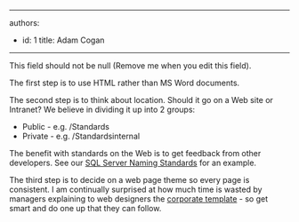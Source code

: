 

---
authors:
  - id: 1
    title: Adam Cogan
---




<span class='intro'> This field should not be null (Remove me when you edit this field). </span>


  <p>The first step is to use HTML rather than MS Word documents. </p>
<p>The second step is to think about location. Should it go on a Web site or Intranet? We believe in dividing it up into 2 groups&#58; </p>
<ul>
    <li>Public - e.g. /Standards</li>
    <li>Private - e.g. /Standardsinternal</li>
</ul>
The benefit with standards on the Web is to get feedback from other developers. See our <a href="http&#58;//www.ssw.com.au/ssw/Standards/DeveloperSQLServer/SQLServerStandard_1_ObjectNaming.aspx">SQL Server Naming Standards</a> for an example.
<p>The third step is to decide on a web page theme so every page is consistent. I am continually surprised at how much time is wasted by managers explaining to web designers the <a href="http&#58;//www.ssw.com.au/ssw/Standards/Templates/SSWWebTemplate.aspx">corporate template</a> - so get smart and do one up that they can follow.</p>



